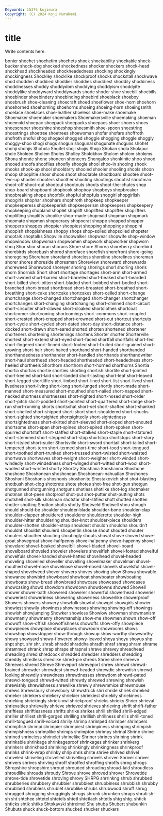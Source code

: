 ```yaml
---
Keywords: 15376 kojimura
Copyright: (C) 2024 Koji Murakami
---
```


# title

Write contents here.



bonier shochet shochetim
shochets shock shockability shockable shock-bucker shock-dog shocked shockedness shocker shockers
shock-head shockhead shockheaded shockheadedness shocking shockingly shockingness Shockley shocklike shockproof
shocks shockstall shockwave shod shodden shoddied shoddier shoddies shoddiest shoddily
shoddiness shoddinesses shoddy shoddydom shoddying shoddyism shoddyite shoddylike shoddyward shoddywards
shode shoder shoe shoebill shoebills shoebinder shoebindery shoebinding shoebird shoeblack
shoeboy shoebrush shoe-cleaning shoecraft shoed shoeflower shoe-horn shoehorn shoehorned shoehorning
shoehorns shoeing shoeing-horn shoeingsmith shoelace shoelaces shoe-leather shoeless shoe-make shoemake
Shoemaker shoemaker shoemakers Shoemakersville shoemaking shoeman shoemold shoepac shoepack shoepacks
shoepacs shoer shoers shoes shoescraper shoeshine shoeshop shoesmith shoe-spoon shoestring
shoestrings shoetree shoetrees shoewoman shofar shofars shoffroth shofroth shoful shog
shogaol shogged shoggie shogging shoggle shoggly shoggy-shoo shogi shogs shogun
shogunal shogunate shoguns shohet shohji shohjis Shohola Shoifet shoji shojis
Shojo Shokan shola Sholapur shole Sholeen Sholem Sholes Sholley Sholokhov
Sholom sholom sholoms Shona shonde shone shoneen shoneens Shongaloo shonkinite
shoo shood shooed shoofa shooflies shoofly shoogle shooi shoo-in shooing
shook shooks shook-up shool shooldarry shooled shooler shooling shools shoon
shoop shoopiltie shoor shoos shoot shootable shootboard shootee shoot-'em-up shooter
shooters shoother shooting shootings shootist shootman shoot-off shoot-out shootout shootouts
shoots shoot-the-chutes shop shop-board shopboard shopbook shopboy shopboys shopbreaker shopbreaking
shope shopfolk shopful shopfuls shopgirl shopgirlish shopgirls shophar shophars shophroth
shopkeep shopkeeper shopkeeperess shopkeeperish shopkeeperism shopkeepers shopkeepery shopkeeping shopland shoplet
shoplift shoplifted shoplifter shoplifters shoplifting shoplifts shoplike shop-made shopmaid shopman
shopmark shopmate shopmen shopocracy shopocrat shoppe shopped shopper shoppers shoppes
shoppier shoppiest shopping shoppings shoppini shoppish shoppishness shoppy shops shop-soiled
shopsoiled shopster shoptalk shoptalks Shopville shopwalker shopwear shopwife shop-window shopwindow
shopwoman shopwomen shopwork shopworker shopworn shoq Shor shor shoran shorans
Shore shore Shorea shoreberry shorebird shorebirds shorebush shored shoreface shorefish
shorefront shore-going shoregoing Shoreham shoreland shoreless shoreline shorelines shoreman shorer
shores shoreside shoresman Shoreview shoreward shorewards shoreweed Shorewood shoreyer shoring
shorings shorl shorling shorls shorn Shornick Short short shortage shortages
short-arm short-armed short-awned short-barred short-barreled short-beaked short-bearded short-billed short-bitten short-bladed
short-bobbed short-bodied short-branched short-bread shortbread short-breasted short-breathed short-breathing short-cake shortcake
shortcakes short-celled short-change shortchange short-changed shortchanged short-changer shortchanger shortchanges short-changing
shortchanging short-chinned short-circuit short-circuiter short-clawed short-cloaked shortclothes shortcoat shortcomer shortcoming
shortcomings short-commons short-coupled short-crested short-cropped short-crowned short-cut shortcut shortcuts short-cycle
short-cycled short-dated short-day short-distance short-docked short-drawn short-eared shorted shorten shortened
shortener shorteners shortening shortenings shortens Shorter shorter Shorterville shortest short-extend
short-eyed short-faced shortfall shortfalls short-fed short-fingered short-finned short-footed short-fruited short-grained
short-growing short-hair short-haired shorthand short-handed shorthanded shorthandedness shorthander short-handled shorthands
shorthandwriter short-haul shorthead short-headed shortheaded short-headedness short-heeled shortheels Shorthorn shorthorn
short-horned shorthorns Shortia shortia shortias shortie shorties shorting shortish shortite
short-jointed short-keeled short-laid short-landed short-lasting short-leaf short-leaved short-legged shortliffe short-limbed
short-lined short-list short-lived short-livedness short-living short-long short-lunged shortly short-made short-manned
short-measured short-mouthed short-nailed short-napped short-necked shortness shortnesses short-nighted short-nosed short-order
short-pitch short-podded short-pointed short-quartered short-range short-run short-running shorts shortschat short-set
short-shafted short-shanked short-shelled short-shipped short-short short-shouldered short-shucks short-sighted shortsighted shortsightedly
short-sightedness shortsightedness short-skirted short-sleeved short-sloped short-snouted shortsome short-span short-spined short-spired
short-spoken short-spurred shortstaff short-staffed short-stalked short-staple short-statured short-stemmed short-stepped short-stop
shortstop shortstops short-story short-styled short-suiter Shortsville short-sword shorttail short-tailed short-tempered
short-term short-termed short-time short-toed short-tongued short-toothed short-trunked short-trussed short-twisted short-waisted
shortwave shortwaves short-weight short-weighter short-winded short-windedly short-windedness short-winged short-witted short-wool
short-wooled short-wristed shorty Shortzy Shoshana Shoshanna Shoshone shoshone Shoshonean shoshonean
Shoshonean-nahuatlan Shoshones Shoshoni Shoshonis shoshonis shoshonite Shostakovich shot shot-blasting shotbush
shot-clog shotcrete shote shotes shot-free shot-gun shotgun shotgunned shotgunning shotguns
shotless shotlike shot-log shotmaker shotman shot-peen shotproof shot-put shot-putter shot-putting
shots shotshell shot-silk shotsman shotstar shot-stified shott shotted shotten shotter
shotting Shotton shotts shotty Shotweld Shotwell shou shough should should-be
shoulder shoulder-blade shoulder-bone shoulder-clap shoulder-clapper shouldered shoulderer shoulderette shoulder-high shoulder-hitter
shouldering shoulder-knot shoulder-piece shoulders shoulder-shotten shoulder-strap shouldest shouldn shouldna shouldn't
shouldnt shouldst shoulerd shoupeltin shouse shout shouted shouter shouters shouther
shouting shoutingly shouts shoval shove shoved shove-groat shovegroat shove-halfpenny shove-ha'penny
shove-hapenny shovel shovelard shovel-beaked shovelbill shovel-bladed shovel-board shovelboard shoveled shoveler
shovelers shovelfish shovel-footed shovelful shovelfuls shovel-handed shovel-hatted shovelhead shovel-headed shoveling
shovelled shoveller shovelling shovelmaker shovelman shovel-mouthed shovel-nose shovelnose shovel-nosed shovels
shovelsful shovel-shaped shovelweed shover shovers shoves shoving show Showa showable
showance showbird showboard showboat showboater showboating showboats show-bread showbread showcase
showcased showcases showcasing showd showdom showdown showdowns showed Showell shower
shower-bath showered showerer showerful showerhead showerier showeriest showeriness showering showerless
showerlike showerproof Showers showers showery showfolk showful showgirl showgirls showier
showiest showily showiness showinesses showing showing-off showings showish showjumping Showker
showless Showlow showman showmanism showmanly showmanry showmanship show-me showmen shown
show-off showoff show-offish showoffishness showoffs show-offy showpiece showpieces showplace showplaces
showroom showrooms shows showshop showstopper show-through showup show-worthy showworthy showy
showyard showy-flowered showy-leaved shoya shoyu shoyus shp shpt shpt. shr
shr. shrab shradd shraddha shradh shraf shrag shram shrame shrammed
shrank shrap shrape shrapnel shrave shravey shreadhead shreading shred shredcock
shredded shredder shredders shredding shreddy shredless shredlike shred-pie shreds Shree
shree shreeve Shreeves shrend Shreve Shreveport shreveport shrew shrewd shrewd-brained
shrewder shrewdest shrewd-headed shrewdie shrewdish shrewd-looking shrewdly shrewdness shrewdnesses shrewdom
shrewd-pated shrewd-tongued shrewd-witted shrewdy shrewed shrewing shrewish shrewishly shrewishness shrewlike
shrewly shrewmmice shrewmouse shrews Shrewsbury shrewsbury shrewstruck shri shride shriek
shrieked shrieker shriekers shriekery shriekier shriekiest shriekily shriekiness shrieking shriekingly
shriek-owl shriekproof shrieks shrieky Shrier shrieval shrievalties shrievalty shrieve shrieved
shrieves shrieving shrift shrift-father shriftless shriftlessness shrifts shrike shrikes shrill
shrilled shrill-edged shriller shrillest shrill-gorged shrilling shrillish shrillness shrills shrill-toned
shrill-tongued shrill-voiced shrilly shrimp shrimped shrimper shrimpers shrimpfish shrimpi shrimpier
shrimpiest shrimpiness shrimping shrimpish shrimpishness shrimplike shrimps shrimpton shrimpy shrinal
Shrine shrine shrined shrineless shrinelet shrinelike Shriner shrines shrining shrink
shrinkable shrinkage shrinkageproof shrinkages shrinker shrinkerg shrinkers shrinkhead shrinking shrinkingly
shrinkingness shrinkproof shrinks shrink-wrap shrinky shrip shris shrite shrive shrived
shrivel shriveled shriveling shrivelled shrivelling shrivels shriven Shriver shriver shrivers
shrives shriving shroff shroffed shroffing shroffs shrog shrogs Shropshire shropshire
shroud shrouded shrouding shroud-laid shroudless shroudlike shrouds shroudy Shrove shrove
shroved shrover Shrovetide shrove-tide shrovetide shroving shrovy SHRPG shrrinkng shrub
shrubbed shrubberies shrubbery shrubbier shrubbiest shrubbiness shrubbish shrubby shrubland shrubless
shrublet shrublike shrubs shrubwood shruff shrug shrugged shrugging shruggingly shrugs
shrunk shrunken shrups shruti sh-sh sht shtchee shtetel shtetels shtetl
shtetlach shtetls shtg shtg. shtick shticks shtik shtiks Shtokavski shtreimel
Shu shuba Shubert shubunkin Shubuta shuck shuck-bottom shucked shucker shuckers
